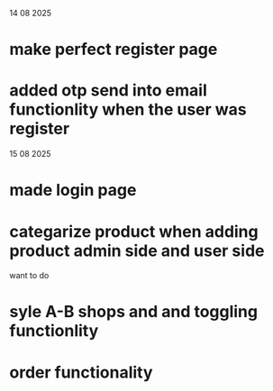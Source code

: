 

14 08 2025
# make perfect register page 
# added otp send into email functionlity when the user was register
15 08 2025
# made login page
# categarize product when adding product admin side and user side
want to do
# syle A-B shops and and toggling functionlity 
# order functionality

